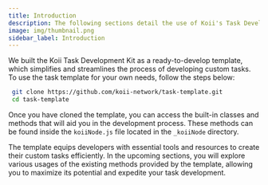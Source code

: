 ```yaml
---
title: Introduction
description: The following sections detail the use of Koii's Task Development Kit, which provides key components that will make it much easier to get started.
image: img/thumbnail.png
sidebar_label: Introduction
---
```


We built the Koii Task Development Kit as a ready-to-develop template, which simplifies and streamlines the process of developing custom tasks. To use the task template for your own needs, follow the steps below:

```bash
 git clone https://github.com/koii-network/task-template.git
 cd task-template
```

Once you have cloned the template, you can access the built-in classes and methods that will aid you in the development process. These methods can be found inside the `koiiNode.js` file located in the `_koiiNode` directory.

The template equips developers with essential tools and resources to create their custom tasks efficiently. In the upcoming sections, you will explore various usages of the existing methods provided by the template, allowing you to maximize its potential and expedite your task development.
